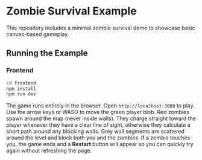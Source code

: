 # Zombie Survival Example

This repository includes a minimal zombie survival demo to showcase basic canvas-based gameplay.

## Running the Example

### Frontend

```bash
cd frontend
npm install
npm run dev
```

The game runs entirely in the browser. Open `http://localhost:3000` to play. Use the arrow keys or WASD to move the green player blob. Red zombies spawn around the map (never inside walls). They charge straight toward the player whenever they have a clear line of sight, otherwise they calculate a short path around any blocking walls. Grey wall segments are scattered around the level and block both you and the zombies. If a zombie touches you, the game ends and a **Restart** button will appear so you can quickly try again without refreshing the page.
